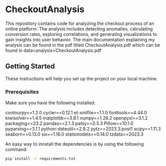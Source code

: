 # CheckoutAnalysis

This repository contains code for analyzing the checkout process of an online platform. The analysis includes detecting anomalies, calculating conversion rates, exploring correlations, and generating visualizations to gain insights into user behavior. 
The main documentation explaining my analysis can be found in the pdf titled CheckoutAnalysis.pdf which can be found in data>analysis>CheckoutAnalysis.pdf
## Getting Started

These instructions will help you set up the project on your local machine.

### Prerequisites

Make sure you have the following installed:

contourpy==1.2.0
cycler==0.12.1
et-xmlfile==1.1.0
fonttools==4.44.0
kiwisolver==1.4.5
matplotlib==3.8.1
numpy==1.26.2
openpyxl==3.1.2
packaging==23.2
pandas==2.1.3
patsy==0.5.3
Pillow==10.1.0
pyparsing==3.1.1
python-dateutil==2.8.2
pytz==2023.3.post1
scipy==1.11.3
seaborn==0.13.0
six==1.16.0
statsmodels==0.14.0
tzdata==2023.3

An easy way to innstall the dependencies is by using the following command:

```bash
pip install -r requirements.txt
